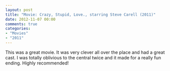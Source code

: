 ```yaml
---
layout: post
title: "Movie: Crazy, Stupid, Love., starring Steve Carell (2011)"
date: 2012-11-07 00:00
comments: true
categories:
- "Movies"
- "2011"
---
```


This was a great movie. It was very clever all over the place and
had a great cast. I was totally oblivious to the central twice and
it made for a really fun ending. Highly recommended!

